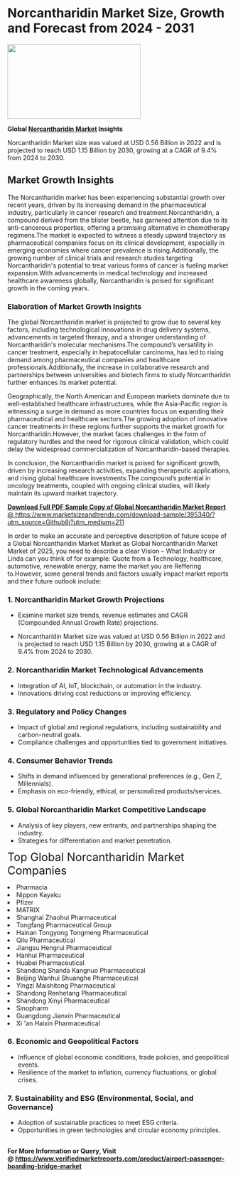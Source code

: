 <H1>Norcantharidin Market Size, Growth and Forecast from 2024 - 2031</H1><img class="aligncenter size-medium wp-image-584254" src="https://thirdeyenews.in/wp-content/uploads/2024/09/Global-Market-Research-300x168.jpeg" alt="" width="300" height="168" /><p><strong>Global&nbsp;<a href="https://www.marketsizeandtrends.com/download-sample/395340/?utm_source=Github8j?utm_medium=211">Norcantharidin Market</a> Insights</strong></p><p>Norcantharidin Market size was valued at USD 0.56 Billion in 2022 and is projected to reach USD 1.15 Billion by 2030, growing at a CAGR of 9.4% from 2024 to 2030.</p><p><h2>Market Growth Insights</h2> <p>The Norcantharidin market has been experiencing substantial growth over recent years, driven by its increasing demand in the pharmaceutical industry, particularly in cancer research and treatment.Norcantharidin, a compound derived from the blister beetle, has garnered attention due to its anti-cancerous properties, offering a promising alternative in chemotherapy regimens.The market is expected to witness a steady upward trajectory as pharmaceutical companies focus on its clinical development, especially in emerging economies where cancer prevalence is rising.Additionally, the growing number of clinical trials and research studies targeting Norcantharidin's potential to treat various forms of cancer is fueling market expansion.With advancements in medical technology and increased healthcare awareness globally, Norcantharidin is poised for significant growth in the coming years.</p> <p><a href="#"></a></p> <h3>Elaboration of Market Growth Insights</h3> <p>The global Norcantharidin market is projected to grow due to several key factors, including technological innovations in drug delivery systems, advancements in targeted therapy, and a stronger understanding of Norcantharidin's molecular mechanisms.The compound’s versatility in cancer treatment, especially in hepatocellular carcinoma, has led to rising demand among pharmaceutical companies and healthcare professionals.Additionally, the increase in collaborative research and partnerships between universities and biotech firms to study Norcantharidin further enhances its market potential.</p> <p>Geographically, the North American and European markets dominate due to well-established healthcare infrastructures, while the Asia-Pacific region is witnessing a surge in demand as more countries focus on expanding their pharmaceutical and healthcare sectors.The growing adoption of innovative cancer treatments in these regions further supports the market growth for Norcantharidin.However, the market faces challenges in the form of regulatory hurdles and the need for rigorous clinical validation, which could delay the widespread commercialization of Norcantharidin-based therapies.</p> <p>In conclusion, the Norcantharidin market is poised for significant growth, driven by increasing research activities, expanding therapeutic applications, and rising global healthcare investments.The compound’s potential in oncology treatments, coupled with ongoing clinical studies, will likely maintain its upward market trajectory.</p> <p><a href="#"></p><p><span class=""><strong>Download Full PDF Sample Copy of Global Norcantharidin Market Report</strong> @ <a href="https://www.marketsizeandtrends.com/download-sample/395340/?utm_source=Github8j?utm_medium=211" target="_blank">https://www.marketsizeandtrends.com/download-sample/395340/?utm_source=Github8j?utm_medium=211</a></span></p><p>In order to make an accurate and perceptive description of future scope of a Global&nbsp;Norcantharidin Market Market as Global&nbsp;Norcantharidin Market Market of 2025, you need to describe a clear Vision &ndash; What Industry or Linda can you think of for example: Quote from a Technology, healthcare, automotive, renewable energy, name the market you are Reffering to.However, some general trends and factors usually impact market reports and their future outlook include:</p><h3>1.&nbsp;<strong>Norcantharidin Market Growth Projections</strong></h3><ul><li>Examine market size trends, revenue estimates and CAGR (Compounded Annual Growth Rate) projections.</li><li><p>Norcantharidin Market size was valued at USD 0.56 Billion in 2022 and is projected to reach USD 1.15 Billion by 2030, growing at a CAGR of 9.4% from 2024 to 2030.</p></li></ul><h3>2.&nbsp;<strong>Norcantharidin Market Technological Advancements</strong></h3><ul><li>Integration of AI, IoT, blockchain, or automation in the industry.</li><li>Innovations driving cost reductions or improving efficiency.</li></ul><h3>3.&nbsp;<strong>Regulatory and Policy Changes</strong></h3><ul><li>Impact of global and regional regulations, including sustainability and carbon-neutral goals.</li><li>Compliance challenges and opportunities tied to government initiatives.</li></ul><h3>4.&nbsp;<strong>Consumer Behavior Trends</strong></h3><ul><li>Shifts in demand influenced by generational preferences (e.g., Gen Z, Millennials).</li><li>Emphasis on eco-friendly, ethical, or personalized products/services.</li></ul><h3>5.&nbsp;<strong>Global Norcantharidin Market Competitive Landscape</strong></h3><ul><li>Analysis of key players, new entrants, and partnerships shaping the industry.</li><li>Strategies for differentiation and market penetration.</li></ul><p data-pm-slice="1 1 []"><span style="color: inherit; font-family: inherit; font-size: 25px;">Top Global Norcantharidin Market Companies</span></p><div class="" data-test-id=""><p><li>Pharmacia</li><li> Nippon Kayaku</li><li> Pfizer</li><li> MATRIX</li><li> Shanghai Zhaohui Pharmaceutical</li><li> Tongfang Pharmaceutical Group</li><li> Hainan Tongyong Tongmeng Pharmaceutical</li><li> Qilu Pharmaceutical</li><li> Jiangsu Hengrui Pharmaceutical</li><li> Hanhui Pharmaceutical</li><li> Huabei Pharmaceutical</li><li> Shandong Shanda Kangnuo Pharmaceutical</li><li> Beijing Wanhui Shuanghe Pharmaceutical</li><li> Yingzi Maishitong Pharmaceutical</li><li> Shandong Renhetang Pharmaceutical</li><li> Shandong Xinyi Pharmaceutical</li><li> Sinopharm</li><li> Guangdong Jianxin Pharmaceutical</li><li> Xi 'an Haixin Pharmaceutical</li></p></div><h3>6.&nbsp;<strong>Economic and Geopolitical Factors</strong></h3><ul><li>Influence of global economic conditions, trade policies, and geopolitical events.</li><li>Resilience of the market to inflation, currency fluctuations, or global crises.</li></ul><h3>7.&nbsp;<strong>Sustainability and ESG (Environmental, Social, and Governance)</strong></h3><ul><li>Adoption of sustainable practices to meet ESG criteria.</li><li>Opportunities in green technologies and circular economy principles.</li></ul><h2><strong style="font-size: 14px;">For More Information or Query, Visit @&nbsp;</strong><a style="background-color: #ffffff; font-size: 14px;" href="https://www.marketsizeandtrends.com/report/norcantharidin-market/" target="_blank">https://www.verifiedmarketreports.com/product/airport-passenger-boarding-bridge-market</a></h2>